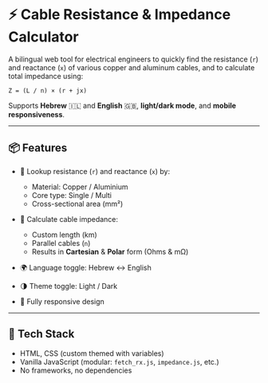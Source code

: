 # ⚡ Cable Resistance & Impedance Calculator

A bilingual web tool for electrical engineers to quickly find the resistance (`r`) and reactance (`x`) of various copper and aluminum cables, and to calculate total impedance using:


`Z = (L / n) × (r + jx)`

Supports **Hebrew** 🇮🇱 and **English** 🇬🇧, **light/dark mode**, and **mobile responsiveness**.

---

## 📦 Features

- 🔎 Lookup resistance (`r`) and reactance (`x`) by:
  - Material: Copper / Aluminium
  - Core type: Single / Multi
  - Cross-sectional area (mm²)

- 🧮 Calculate cable impedance:
  - Custom length (km)
  - Parallel cables (`n`)
  - Results in **Cartesian** & **Polar** form (Ohms & mΩ)

- 🌍 Language toggle: Hebrew ↔ English
- 🌗 Theme toggle: Light / Dark
- 📱 Fully responsive design

---

## 🧰 Tech Stack

- HTML, CSS (custom themed with variables)
- Vanilla JavaScript (modular: `fetch_rx.js`, `impedance.js`, etc.)
- No frameworks, no dependencies